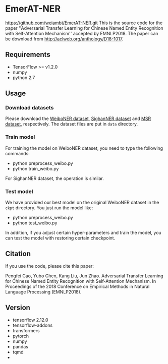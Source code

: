 # EmerAT-NER

https://github.com/weiambt/EmerAT-NER.git
This is the source code for the paper ''Adversarial Transfer Learning for Chinese Named Entity Recognition with Self-Attention Mechanism'' accepted by EMNLP2018. The paper can be download from http://aclweb.org/anthology/D18-1017. 
## Requirements
  * TensorFlow >= v1.2.0
  * numpy
  * python 2.7
## Usage
### Download datasets
Please download the [WeiboNER dataset](https://github.com/hltcoe/golden-horse/tree/master/data), [SighanNER dataset](http://sighan.cs.uchicago.edu/bakeoff2006/) and [MSR dataset](http://sighan.cs.uchicago.edu/bakeoff2005/), respectively. The dataset files are put in `data` directory.
### Train model
For training the model on WeiboNER dataset, you need to type the following commands:
 * python preprocess_weibo.py
 * python train_weibo.py

For SighanNER dataset, the operation is similar. 
### Test model
We have provided our best model on the original WeiboNER dataset in the `ckpt` directory. You just run the model like:
 * python preprocess_weibo.py
 * python test_weibo.py
 
 In addition, if you adjust certain hyper-parameters and train the model, you can test the model with restoring certain checkpoint.
 ## Citation
If you use the code, please cite this paper:

Pengfei Cao, Yubo Chen, Kang Liu, Jun Zhao. Adversarial Transfer Learning for Chinese Named Entity Recognition with Self-Attention Mechanism. In Proceedings of the 2018 Conference on Empirical Methods in Natural Language Processing (EMNLP2018).

## Version
- tensorflow 2.12.0
- tensorflow-addons
- transformers
- pytorch
- numpy
- pandas
- tqmd
- 